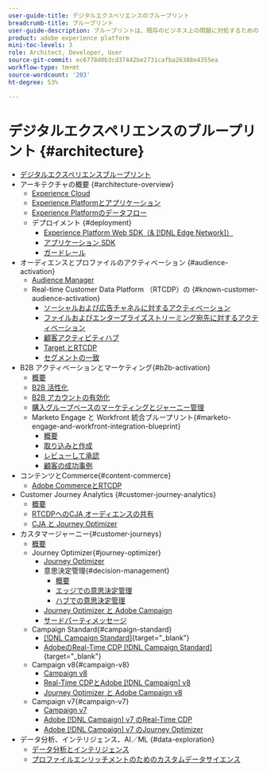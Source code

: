 ```yaml
---
user-guide-title: デジタルエクスペリエンスのブループリント
breadcrumb-title: ブループリント
user-guide-description: ブループリントは、既存のビジネス上の問題に対処するための反復可能な実装で、アーキテクチャ図、技術上の考慮事項および関連ドキュメントリンクが含まれます。
product: adobe experience platform
mini-toc-levels: 3
role: Architect, Developer, User
source-git-commit: ec6778d0b3cd37442be2731cafba26388e4355ea
workflow-type: tm+mt
source-wordcount: '203'
ht-degree: 53%

---
```



# デジタルエクスペリエンスのブループリント {#architecture}

+ [デジタルエクスペリエンスブループリント](/help/blueprints/overview.md)
+ アーキテクチャの概要 {#architecture-overview}
   + [Experience Cloud](/help/blueprints/experience-platform/experience-cloud.md)
   + [Experience Platformとアプリケーション](/help/blueprints/experience-platform/platform-applications.md)
   + [Experience Platformのデータフロー](/help/blueprints/experience-platform/platform-data-flow.md)
   + デプロイメント {#deployment}
      + [Experience Platform Web SDK（&amp; [!DNL Edge Network]）](/help/blueprints/experience-platform/deployment/websdk.md)
      + [アプリケーション SDK](/help/blueprints/experience-platform/deployment/appsdk.md)
      + [ガードレール](/help/blueprints/experience-platform/deployment/guardrails.md)
+ オーディエンスとプロファイルのアクティベーション {#audience-activation}
   + [Audience Manager](/help/blueprints/audience-activation/audience_manager.md)
   + Real-time Customer Data Platform （RTCDP）の {#known-customer-audience-activation}
      + [ソーシャルおよび広告チャネルに対するアクティベーション](/help/blueprints/audience-activation/advertising-activation.md)
      + [ファイルおよびエンタープライズストリーミング宛先に対するアクティベーション](/help/blueprints/audience-activation/enterprise-destinations.md)
      + [顧客アクティビティハブ](/help/blueprints/audience-activation/customer-activity.md)
      + [Target とRTCDP](/help/blueprints/audience-activation/rtcdp-target.md)
      + [セグメントの一致](/help/blueprints/audience-activation/segment-match.md)
+ B2B アクティベーションとマーケティング{#b2b-activation}
   + [概要](/help/blueprints/b2b/overview.md)
   + [B2B 活性化](/help/blueprints/b2b/b2bactivation.md)
   + [B2B アカウントの有効化](/help/blueprints/b2b/b2b-account-activation.md)
   + [購入グループベースのマーケティングとジャーニー管理](/help/blueprints/b2b/b2b-buying-group-journeys.md)
   + Marketo Engage と Workfront 統合ブループリント{#marketo-engage-and-workfront-integration-blueprint}
      + [概要](/help/blueprints/b2b/marketo-engage-and-workfront-integration-blueprint/overview.md)
      + [取り込みと作成](/help/blueprints/b2b/marketo-engage-and-workfront-integration-blueprint/intake-and-create.md)
      + [レビューして承認](/help/blueprints/b2b/marketo-engage-and-workfront-integration-blueprint/review-and-approve-blueprint.md)
      + [顧客の成功事例](/help/blueprints/b2b/marketo-engage-and-workfront-integration-blueprint/customer-success-stories.md)
+ コンテンツとCommerce{#content-commerce}
   + [Adobe CommerceとRTCDP](/help/blueprints/content-commerce/commerce/commerce-rtcdp.md)
+ Customer Journey Analytics {#customer-journey-analytics}
   + [概要](/help/blueprints/customer-journey-analytics/overview.md)
   + [RTCDPへのCJA オーディエンスの共有](/help/blueprints/customer-journey-analytics/cja-rtcdp.md)
   + [CJA と Journey Optimizer](/help/blueprints/customer-journey-analytics/cja-ajo.md)
+ カスタマージャーニー{#customer-journeys}
   + [概要](/help/blueprints/customer-journeys/overview.md)
   + Journey Optimizer{#journey-optimizer}
      + [Journey Optimizer](/help/blueprints/customer-journeys/journey-optimizer.md)
      + 意思決定管理{#decision-management}
         + [概要](/help/blueprints/customer-journeys/decision_management/decision-management-overview.md)
         + [エッジでの意思決定管理](/help/blueprints/customer-journeys/decision_management/decision-management-edge.md)
         + [ハブでの意思決定管理](/help/blueprints/customer-journeys/decision_management/decision-management-hub.md)
      + [Journey Optimizer と Adobe Campaign](/help/blueprints/customer-journeys/ajo-and-campaign.md)
      + [サードパーティメッセージ](/help/blueprints/customer-journeys/3rd-party-messaging.md)
   + Campaign Standard{#campaign-standard}
      + [[!DNL Campaign Standard]](https://experienceleague.adobe.com/docs/campaign-standard.html?lang=ja){target="_blank"}
      + [AdobeのReal-Time CDP [!DNL Campaign Standard]](https://experienceleague.adobe.com/docs/campaign-standard/using/integrating-with-adobe-cloud/adobe-experience-platform/aep-sources-destinations/get-started-sources-destinations.html?lang=ja){target="_blank"}
   + Campaign v8{#campaign-v8}
      + [Campaign v8](/help/blueprints/customer-journeys/campaign-v8.md)
      + [Real-Time CDPとAdobe [!DNL Campaign] v8](/help/blueprints/customer-journeys/rtcdp-and-campaign-v8.md)
      + [Journey Optimizer と Adobe Campaign v8](/help/blueprints/customer-journeys/ajo-and-campaign-v8.md)
   + Campaign v7{#campaign-v7}
      + [Campaign v7](/help/blueprints/customer-journeys/campaign-v7.md)
      + [Adobe [!DNL Campaign] v7 のReal-Time CDP](/help/blueprints/customer-journeys/rtcdp-and-campaign.md)
      + [Adobe [!DNL Campaign] v7 のJourney Optimizer](/help/blueprints/customer-journeys/ajo-and-campaign-v7.md)
+ データ分析、インテリジェンス、AI／ML {#data-exploration}
   + [データ分析とインテリジェンス](/help/blueprints/data-insights/analysis.md)
   + [プロファイルエンリッチメントのためのカスタムデータサイエンス](/help/blueprints/data-insights/data-science.md)
